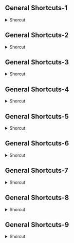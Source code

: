 ## General Shortcuts-1
<details>
           <summary>Shorcut</summary>

Shortcut | Description
------------ | -------------
Cmd + F12 | Secondary browser preview | 
Cmd + N | New | 
Cmd + O | Open | 
Cmd + R | Import | 
Cmd + S | Save | 
Cmd + Shift + Control + F | File info | 
Cmd + Shift + R | Export | 
Cmd + Shift + S | Save as | 
Cmd + Shift + X | Image preview | 
Cmd + W | Close | 
Opt + Cmd + O | Browse in bridge | 
Opt + F12 | Browser preview | 
Shift + Cmd + F12 | Pages in primary browser preview all | 

</details>

## General Shortcuts-2
<details>
           <summary>Shorcut</summary>

Shortcut | Description
------------ | -------------
Cmd + F | Find & Replace | 
Cmd + F8 | New symbol | 
Cmd + P | Print | 
Cmd + Shift + U | Hot spot | 
Cmd + Z | Undo | 
Cmd +Y | Redo | 
Shift + Cmd +F8 | New button | 
Shift + Opt + P | Polygon slice | 
Shift + Opt + U | Rectangular slice | 

</details>

## General Shortcuts-3
<details>
           <summary>Shorcut</summary>

Shortcut | Description
------------ | -------------
Cmd + C | Copy | 
Cmd + D | Duplicate | 
Cmd + Shift + V | Paste inside | 
Cmd + V | Paste | 
Cmd + X | Cut | 
Delete | Clear/Delete | 
Opt + Cmd + C | Html code copy | 
Shift + Cmd + D | Clone | 
Shift + Opt + Cmd + V | Paste attributes | 

</details>

## General Shortcuts-4
<details>
           <summary>Shorcut</summary>

Shortcut | Description
------------ | -------------
Cmd + 0 | Fit all | 
Cmd + 1 | 100% | 
Cmd + 2 | 200% | 
Cmd + 3 | 300% | 
Cmd + 4 | 400% | 
Cmd + 5 | 50% | 
Cmd + 6 | 1600% | 
Cmd + 8 | 800% | 
Cmd + ] | Tool tips | 
Cmd + l | Hide selection | 
Opt + Cmd + 0 | Fit selection | 
Opt + Cmd + R | Rulers | 
Shift + Cmd + l | Show all | 

</details>

## General Shortcuts-5
<details>
           <summary>Shorcut</summary>

Shortcut | Description
------------ | -------------
Cmd + ; | Show guides | 
Cmd + \ | Smart guides show | 
Opt + Cmd + ; | Lock guides | 
Opt + Cmd + G | Show grid | 
Opt + F9 | Edges | 
Shift + Cmd + ; | Snap to guides | 
Shift + Cmd + \ | Snap to smart guides | 
Shift + Opt + Cmd + ; | Slice guides | 
Shift + Opt + Cmd + G | Snap to grid | 

</details>

## General Shortcuts-6
<details>
           <summary>Shorcut</summary>

Shortcut | Description
------------ | -------------
Cmd + A | Select all | 
Cmd + Left Arrow | Sub select | 
Cmd + Right Arrow | Super select | 
F8 | Symbol convert | 
Opt + Cmd + F | Fit canvas | 
Opt + Cmd + T | Trim canvas | 
Shift + Cmd + A | Deselect | 
Shift + Cmd + I | Inverse select | 
Shift + Opt + Cmd + T | Tween instances | 
Shift + Opt + F8 | Animate selection | 

</details>

## General Shortcuts-7
<details>
           <summary>Shorcut</summary>

Shortcut | Description
------------ | -------------
Cmd + Shift + T | Num transform | 
Cmd + T | Free transform | 
Cmd + F | Bring front | 
Cmd + E | Merge down | 
Cmd + J | Join | 
Cmd + Shift + B | Send backward | 
Cmd + Shift + F | Bring forward | 
Cmd + Shift + J | Split | 
Opt + Cmd + 2 | Vertical center | 
Opt + Cmd + 3 | Right | 
Opt + Cmd + 4 | Top | 
Opt + Cmd + 5 | Horizontal center | 
Opt + Cmd + 6 | Bottom | 
Opt + Cmd + 7 | Widths distribute | 
Opt + Cmd + 9 | Heights distribute | 
Shift + Cmd + 7 | 90° ccw rotate | 
Shift + Cmd + 9 | 90° cw rotate | 
Shift + Cmd + Down Arrow | Send back | 
Shift + Cmd + Up Arrow | Bring front | 
Shift + Opt + Cmd + Z | Selection flatten | 

</details>

## General Shortcuts-8
<details>
           <summary>Shorcut</summary>

Shortcut | Description
------------ | -------------
Cmd + B | Bold | 
Cmd + G | Group | 
Cmd + I | Italic | 
Cmd + K | Snap to pixel | 
Shift + Cmd + , | Smaller | 
Shift + Cmd + . | Larger | 
Shift + Cmd + G | Ungroup | 
Shift + Cmd + P | Convert paths | 
Shift + Cmd + Y | Attach path | 
Shift + F7 | Check spelling | 
Shift + Opt + Cmd + C | Horizontally centered | 
Shift + Opt + Cmd + J | Justified | 
Shift + Opt + Cmd + R | Right | 
Shift + Opt + Cmd + X | Plugin repeat | 

</details>

## General Shortcuts-9
<details>
           <summary>Shorcut</summary>

Shortcut | Description
------------ | -------------
B | Brush tool | 
C | Crop | 
Cmd + F11 | Styles | 
Cmd + F2 | Tools | 
Cmd + F3 | Properties | 
Cmd + F9 | Swatches | 
D | Default stroke & Fill colors | 
E | Eraser tool | 
F | Toggle screen mode | 
F2 | Layers | 
F4 | Panels hide | 
F5 | Pages | 
F6 | Optimize | 
F7 | Common library | 
G | Gradient tool | 
H | Hand tool | 
I | Eyedropper tool | 
J | Rectangle hot spot | 
K | Slice | 
L | Lasso | 
M | Marquee | 
N | Line tool | 
O | Freeform reshape | 
Opt + Cmd + N | Duplicate window | 
Opt + F11 | Document library | 
P | Pen tool | 
Q | Scale | 
R | Blur | 
S | Rubber stamp | 
Shift + F10 | History | 
Shift + F2 | States | 
Shift + F3 | Behaviors | 
Shift + F9 | Color mixer | 
Shift + Opt + F10 | Url | 
Shift + Opt + F12 | Info | 
T | Text toolt | 
U | Rectangle | 
W | Magic wand tool | 
X | Swap stroke & Fill colors | 
Y | Knife tool | 
Z | Zoom tool | 
</details>
